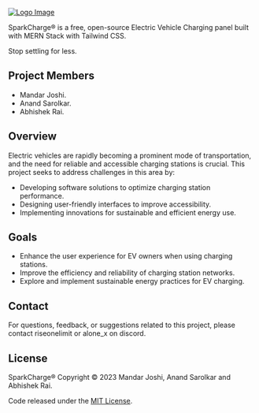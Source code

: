 [![Logo Image](https://i.imgur.com/2N54Dl1.png)](https://sparkcharge.unstablehosting.co.in)

SparkCharge® is a free, open-source Electric Vehicle Charging panel built with MERN Stack with Tailwind CSS.

Stop settling for less.

## Project Members

- Mandar Joshi.
- Anand Sarolkar.
- Abhishek Rai.

## Overview

Electric vehicles are rapidly becoming a prominent mode of transportation, and the need for reliable and accessible charging stations is crucial. This project seeks to address challenges in this area by:

- Developing software solutions to optimize charging station performance.
- Designing user-friendly interfaces to improve accessibility.
- Implementing innovations for sustainable and efficient energy use.

## Goals

- Enhance the user experience for EV owners when using charging stations.
- Improve the efficiency and reliability of charging station networks.
- Explore and implement sustainable energy practices for EV charging.

## Contact

For questions, feedback, or suggestions related to this project, please contact riseonelimit or alone_x on discord.

## License

SparkCharge® Copyright © 2023 Mandar Joshi, Anand Sarolkar and Abhishek Rai.

Code released under the [MIT License](./LICENSE.md).
